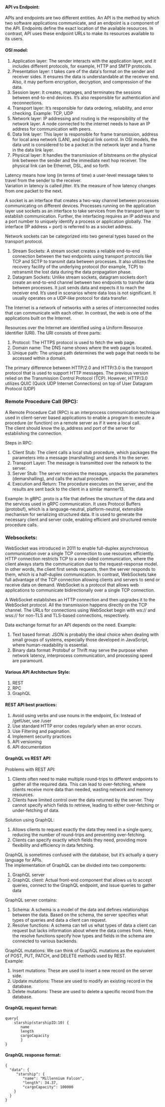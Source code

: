 #### API vs Endpoint:
APIs and endpoints are two different entities. An API is the method by which two software applications communicate, and an 
endpoint is a component of the API. Endpoints define the exact location of the available resources. In contrast, API uses 
these endpoint URLs to make its resources available to its users. <br/>

#### OSI model:
1. Application layer: The sender interacts with the application layer, and it includes different protocols, for example, HTTP and SMTP protocols.
2. Presentation layer: t takes care of the data's format on the sender and receiver sides. It ensures the data is understandable at the receiver end. Also, it may perform encryption, decryption, and compression of the data.
3. Session layer: It creates, manages, and terminates the sessions between end-to-end devices. It’s also responsible for authentication and reconnections.
4. Transport layer: It’s responsible for data ordering, reliability, and error checking. Example: TCP, UDP
5. Network layer: IP addressing and routing is the responsibility of the network layer. A node connected to the internet needs to have an IP address for communication with peers.
6. Data link layer: This layer is responsible for frame transmission, address for local area network (LAN), and logical link control. In OSI models, the data unit is considered to be a packet in the network layer and a frame in the data link layer.
7. Physical layer: It handles the transmission of bitstreams on the physical link between the sender and the immediate next hop receiver. The physical link can be Ethernet, DSL, and so forth.

Latency means how long (in terms of time) a user-level message takes to travel from the sender to the receiver.<br/>
Variation in latency is called jitter. It’s the measure of how latency changes from one packet to the next.<br/>

A socket is an interface that creates a two-way channel between processes communicating on different devices. Processes running 
on the application layer use sockets as an interface to take services from the transport layer to establish communication. 
Further, the interfacing requires an IP address and a port number to uniquely identify a process or application globally. 
The interface (IP address + port) is referred to as a socket address. <br/>

Network sockets can be categorized into two general types based on the transport protocol.
1. Stream Sockets: A stream socket creates a reliable end-to-end connection between the two endpoints using transport protocols like TCP and SCTP to transmit data between processes. It also utilizes the recovery facility of the underlying protocol (for example, TCP) to retransmit the lost data during the data propagation phase.
2. Datagram Sockets: Unlike stream sockets, datagram sockets don’t create an end-to-end channel between two endpoints to transfer data between processes. It just sends data and expects it to reach the receiver end. It’s used in scenarios where data loss is not significant. It usually operates on a UDP-like protocol for data transfer.

The Internet is a network of networks with a series of interconnected nodes that can communicate with each other. 
In contrast, the web is one of the applications built on the Internet. <br/>

Resources over the Internet are identified using a Uniform Resource Identifier (URI). The URI consists of three parts:
1. Protocol: The HTTPS protocol is used to fetch the web page.
2. Domain name: The DNS name shows where the web page is located.
3. Unique path: The unique path determines the web page that needs to be accessed within a domain.

The primary difference between HTTP/2.0 and HTTP/3.0 is the transport protocol that is used to support HTTP messages. 
The previous version relied on the Transmission Control Protocol (TCP). However, HTTP/3.0 utilizes QUIC (Quick UDP Internet Connections) on top of User Datagram Protocol (UDP) <br/>

### Remote Procedure Call (RPC):
A Remote Procedure Call (RPC) is an interprocess communication technique used in client-server based applications to enable a 
program to execute a procedure (or function) on a remote server as if it were a local call. <br/>
The client should know the ip_address and port of the server for establishing the connection.

Steps in RPC:
1. Client Stub: The client calls a local stub procedure, which packages the parameters into a message (marshalling) and sends it to the server.
2. Transport Layer: The message is transmitted over the network to the server.
3. Server Stub: The server receives the message, unpacks the parameters (demarshalling), and calls the actual procedure.
4. Execution and Return: The procedure executes on the server, and the results are sent back to the client in a similar manner13.

Example: 
In gRPC .proto is a file that defines the structure of the data and the services used in gRPC communication. 
It uses Protocol Buffers (protobuf), which is a language-neutral, platform-neutral, extensible mechanism for serializing structured data.
It is used to generate the necessary client and server code, enabling efficient and structured remote procedure calls.<br/>

### Websockets:
WebSocket was introduced in 2011 to enable full-duplex asynchronous communication over a single TCP connection to use resources efficiently. 
HTTP connection restricts TCP to a one-sided communication, where the client always starts the communication due to the request-response model. 
In other words, the client first sends requests, then the server responds to them, which is a half-duplex communication. 
In contrast, WebSockets take full advantage of the TCP connection allowing clients and servers to send or receive data on demand. 
WebSocket is a protocol that allows web applications to communicate bidirectionally over a single TCP connection.<br/>

A WebSocket establishes an HTTP connection and then upgrades it to the WebSocket protocol. All the transmission happens directly on the TCP channel. 
The URLs for connections using WebSocket begin with ws:// and wss:// for non-TLS and TLS-based connections, respectively. <br/>

Data exchange format for an API depends on the need.
Example:
1. Text based format: JSON is probably the ideal choice when dealing with small groups of systems, especially those developed in JavaScript, where human-readability is essential.
2. Binary data format: Protobuf or Thrift may serve the purpose when network latency, interprocess communication, and processing speed are paramount.

#### Various API Architecture Style:
1. REST
2. RPC
3. GraphQL

#### REST API best practices:
1. Avoid using verbs and use nouns in the endpoint, Ex: Instead of /getUser, use /user
2. Use standard HTTP error codes regularly when an error occurs.
3. Use Filtering and pagination.
4. Implement security practices
5. API versioning
6. API documentation

#### GraphQL vs REST API:
Problems with REST API:
1. Clients often need to make multiple round-trips to different endpoints to gather all the required data. This can lead to over-fetching, where clients receive more data than needed, wasting network and memory resources.
2. Clients have limited control over the data returned by the server. They cannot specify which fields to retrieve, leading to either over-fetching or under-fetching of data.

Solution using GraphQL:
1. Allows clients to request exactly the data they need in a single query, reducing the number of round-trips and preventing over-fetching.
2. Clients can specify exactly which fields they need, providing more flexibility and efficiency in data fetching.

GraphQL is sometimes confused with the database, but it’s actually a query language for APIs. <br/>
The implementation of GraphQL can be divided into two components: 
1. GraphQL server
2. GraphQL client: Actual front-end component that allows us to accept queries, connect to the GraphQL endpoint, and issue queries to gather data

GraphQL server contains: 
1. Schema: A schema is a model of the data and defines relationships between the data. Based on the schema, the server specifies what types of queries and data a client can request. 
2. Resolve functions: A schema can tell us what types of data a client can request but lacks information about where the data comes from. Here, the resolve functions specify how types and fields in the schema are connected to various backends.

GraphQL mutations: We can think of GraphQL mutations as the equivalent of POST, PUT, PATCH, and DELETE methods used by REST. <br/>
Example: 
1. Insert mutations: These are used to insert a new record on the server side.
2. Update mutations: These are used to modify an existing record in the database.
3. Delete mutations: These are used to delete a specific record from the database.

#### GraphQL request format:
```text
query{
    starship(starshipID:10) {
       name
       length
  	   cargoCapacity
       }
}
```

#### GraphQL response format:
```text
{
  "data": {
     "starship": {
        "name": "Millennium Falcon",
        "length": 34.37,
        "cargoCapacity": 100000
    }
  }
}
```

